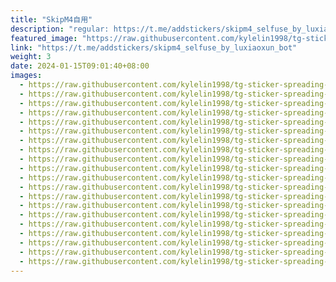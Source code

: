 ```yaml
---
title: "SkipM4自用"
description: "regular: https://t.me/addstickers/skipm4_selfuse_by_luxiaoxun_bot"
featured_image: "https://raw.githubusercontent.com/kylelin1998/tg-sticker-spreading-worldwide-images/main/img/a9b360a2-c121-46cf-96e2-103a72a0bdc8.jpg"
link: "https://t.me/addstickers/skipm4_selfuse_by_luxiaoxun_bot"
weight: 3
date: 2024-01-15T09:01:40+08:00
images:
  - https://raw.githubusercontent.com/kylelin1998/tg-sticker-spreading-worldwide-images/main/img/a9b360a2-c121-46cf-96e2-103a72a0bdc8.jpg
  - https://raw.githubusercontent.com/kylelin1998/tg-sticker-spreading-worldwide-images/main/img/0c18e9ee-3d58-4ddd-ae11-4c9e5f62f46b.jpg
  - https://raw.githubusercontent.com/kylelin1998/tg-sticker-spreading-worldwide-images/main/img/b6916451-aa12-4bed-9cf2-eff3bfce2c2a.jpg
  - https://raw.githubusercontent.com/kylelin1998/tg-sticker-spreading-worldwide-images/main/img/64c246ae-8282-4fc8-ab0f-9bf909cda656.jpg
  - https://raw.githubusercontent.com/kylelin1998/tg-sticker-spreading-worldwide-images/main/img/71787adb-5777-41e0-8f4d-5d4071fa8ecc.jpg
  - https://raw.githubusercontent.com/kylelin1998/tg-sticker-spreading-worldwide-images/main/img/7df5a430-394b-4f5d-8ea6-a048a5ed46e2.jpg
  - https://raw.githubusercontent.com/kylelin1998/tg-sticker-spreading-worldwide-images/main/img/05d94cdc-9dbf-482c-a41a-5909ee96ff06.jpg
  - https://raw.githubusercontent.com/kylelin1998/tg-sticker-spreading-worldwide-images/main/img/0d199c35-2568-41dd-8a87-366f4f064db2.jpg
  - https://raw.githubusercontent.com/kylelin1998/tg-sticker-spreading-worldwide-images/main/img/2d4fb765-2525-4b2b-b4f7-3a2d8e1b85c2.jpg
  - https://raw.githubusercontent.com/kylelin1998/tg-sticker-spreading-worldwide-images/main/img/1ae004c1-cd19-4231-9b99-f6f70bd31102.jpg
  - https://raw.githubusercontent.com/kylelin1998/tg-sticker-spreading-worldwide-images/main/img/91b24ef2-89c3-4f88-b9ab-796cd43e3f41.jpg
  - https://raw.githubusercontent.com/kylelin1998/tg-sticker-spreading-worldwide-images/main/img/d353f6fe-4828-4020-9a25-2090ee7a7050.jpg
  - https://raw.githubusercontent.com/kylelin1998/tg-sticker-spreading-worldwide-images/main/img/27dab79b-d82f-4aaa-930a-3c25f43ef7ac.jpg
  - https://raw.githubusercontent.com/kylelin1998/tg-sticker-spreading-worldwide-images/main/img/4d7ae6c7-6a57-49f6-8451-fc6c62a91797.jpg
  - https://raw.githubusercontent.com/kylelin1998/tg-sticker-spreading-worldwide-images/main/img/806b0ecd-e53b-4623-bb8f-60a8e60b57cf.jpg
  - https://raw.githubusercontent.com/kylelin1998/tg-sticker-spreading-worldwide-images/main/img/ca9a5c15-d93b-44c8-a6d3-f823cacef41b.jpg
  - https://raw.githubusercontent.com/kylelin1998/tg-sticker-spreading-worldwide-images/main/img/4b7778e5-3c55-44bf-9338-6e3347768382.jpg
  - https://raw.githubusercontent.com/kylelin1998/tg-sticker-spreading-worldwide-images/main/img/632775e0-c53e-45ca-bf97-a9f7d96cb8b9.jpg
  - https://raw.githubusercontent.com/kylelin1998/tg-sticker-spreading-worldwide-images/main/img/8a6d802e-a8e2-4f20-b004-aa8e58d76bc9.jpg
  - https://raw.githubusercontent.com/kylelin1998/tg-sticker-spreading-worldwide-images/main/img/2f716518-c842-4a18-9a5e-8b15ab9fb693.jpg
---
```


